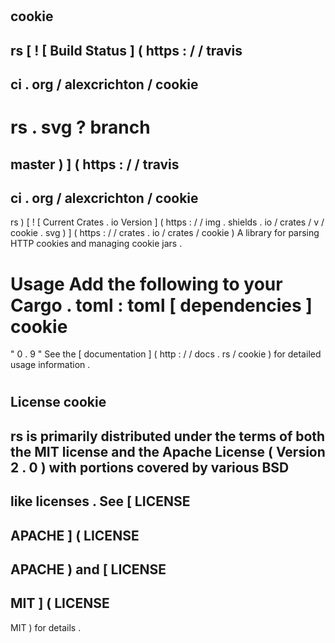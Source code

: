 #
cookie
-
rs
[
!
[
Build
Status
]
(
https
:
/
/
travis
-
ci
.
org
/
alexcrichton
/
cookie
-
rs
.
svg
?
branch
=
master
)
]
(
https
:
/
/
travis
-
ci
.
org
/
alexcrichton
/
cookie
-
rs
)
[
!
[
Current
Crates
.
io
Version
]
(
https
:
/
/
img
.
shields
.
io
/
crates
/
v
/
cookie
.
svg
)
]
(
https
:
/
/
crates
.
io
/
crates
/
cookie
)
A
library
for
parsing
HTTP
cookies
and
managing
cookie
jars
.
#
Usage
Add
the
following
to
your
Cargo
.
toml
:
toml
[
dependencies
]
cookie
=
"
0
.
9
"
See
the
[
documentation
]
(
http
:
/
/
docs
.
rs
/
cookie
)
for
detailed
usage
information
.
#
License
cookie
-
rs
is
primarily
distributed
under
the
terms
of
both
the
MIT
license
and
the
Apache
License
(
Version
2
.
0
)
with
portions
covered
by
various
BSD
-
like
licenses
.
See
[
LICENSE
-
APACHE
]
(
LICENSE
-
APACHE
)
and
[
LICENSE
-
MIT
]
(
LICENSE
-
MIT
)
for
details
.
